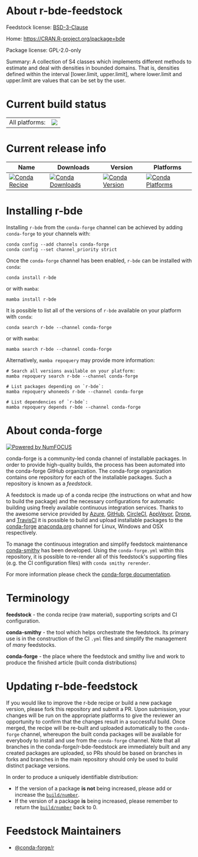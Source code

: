 About r-bde-feedstock
=====================

Feedstock license: [BSD-3-Clause](https://github.com/conda-forge/r-bde-feedstock/blob/main/LICENSE.txt)

Home: https://CRAN.R-project.org/package=bde

Package license: GPL-2.0-only

Summary: A collection of S4 classes which implements different methods to estimate and deal with densities in bounded domains. That is, densities defined within the interval [lower.limit, upper.limit], where lower.limit and upper.limit are values that can be set by the user.

Current build status
====================


<table><tr><td>All platforms:</td>
    <td>
      <a href="https://dev.azure.com/conda-forge/feedstock-builds/_build/latest?definitionId=19004&branchName=main">
        <img src="https://dev.azure.com/conda-forge/feedstock-builds/_apis/build/status/r-bde-feedstock?branchName=main">
      </a>
    </td>
  </tr>
</table>

Current release info
====================

| Name | Downloads | Version | Platforms |
| --- | --- | --- | --- |
| [![Conda Recipe](https://img.shields.io/badge/recipe-r--bde-green.svg)](https://anaconda.org/conda-forge/r-bde) | [![Conda Downloads](https://img.shields.io/conda/dn/conda-forge/r-bde.svg)](https://anaconda.org/conda-forge/r-bde) | [![Conda Version](https://img.shields.io/conda/vn/conda-forge/r-bde.svg)](https://anaconda.org/conda-forge/r-bde) | [![Conda Platforms](https://img.shields.io/conda/pn/conda-forge/r-bde.svg)](https://anaconda.org/conda-forge/r-bde) |

Installing r-bde
================

Installing `r-bde` from the `conda-forge` channel can be achieved by adding `conda-forge` to your channels with:

```
conda config --add channels conda-forge
conda config --set channel_priority strict
```

Once the `conda-forge` channel has been enabled, `r-bde` can be installed with `conda`:

```
conda install r-bde
```

or with `mamba`:

```
mamba install r-bde
```

It is possible to list all of the versions of `r-bde` available on your platform with `conda`:

```
conda search r-bde --channel conda-forge
```

or with `mamba`:

```
mamba search r-bde --channel conda-forge
```

Alternatively, `mamba repoquery` may provide more information:

```
# Search all versions available on your platform:
mamba repoquery search r-bde --channel conda-forge

# List packages depending on `r-bde`:
mamba repoquery whoneeds r-bde --channel conda-forge

# List dependencies of `r-bde`:
mamba repoquery depends r-bde --channel conda-forge
```


About conda-forge
=================

[![Powered by
NumFOCUS](https://img.shields.io/badge/powered%20by-NumFOCUS-orange.svg?style=flat&colorA=E1523D&colorB=007D8A)](https://numfocus.org)

conda-forge is a community-led conda channel of installable packages.
In order to provide high-quality builds, the process has been automated into the
conda-forge GitHub organization. The conda-forge organization contains one repository
for each of the installable packages. Such a repository is known as a *feedstock*.

A feedstock is made up of a conda recipe (the instructions on what and how to build
the package) and the necessary configurations for automatic building using freely
available continuous integration services. Thanks to the awesome service provided by
[Azure](https://azure.microsoft.com/en-us/services/devops/), [GitHub](https://github.com/),
[CircleCI](https://circleci.com/), [AppVeyor](https://www.appveyor.com/),
[Drone](https://cloud.drone.io/welcome), and [TravisCI](https://travis-ci.com/)
it is possible to build and upload installable packages to the
[conda-forge](https://anaconda.org/conda-forge) [anaconda.org](https://anaconda.org/)
channel for Linux, Windows and OSX respectively.

To manage the continuous integration and simplify feedstock maintenance
[conda-smithy](https://github.com/conda-forge/conda-smithy) has been developed.
Using the ``conda-forge.yml`` within this repository, it is possible to re-render all of
this feedstock's supporting files (e.g. the CI configuration files) with ``conda smithy rerender``.

For more information please check the [conda-forge documentation](https://conda-forge.org/docs/).

Terminology
===========

**feedstock** - the conda recipe (raw material), supporting scripts and CI configuration.

**conda-smithy** - the tool which helps orchestrate the feedstock.
                   Its primary use is in the construction of the CI ``.yml`` files
                   and simplify the management of *many* feedstocks.

**conda-forge** - the place where the feedstock and smithy live and work to
                  produce the finished article (built conda distributions)


Updating r-bde-feedstock
========================

If you would like to improve the r-bde recipe or build a new
package version, please fork this repository and submit a PR. Upon submission,
your changes will be run on the appropriate platforms to give the reviewer an
opportunity to confirm that the changes result in a successful build. Once
merged, the recipe will be re-built and uploaded automatically to the
`conda-forge` channel, whereupon the built conda packages will be available for
everybody to install and use from the `conda-forge` channel.
Note that all branches in the conda-forge/r-bde-feedstock are
immediately built and any created packages are uploaded, so PRs should be based
on branches in forks and branches in the main repository should only be used to
build distinct package versions.

In order to produce a uniquely identifiable distribution:
 * If the version of a package **is not** being increased, please add or increase
   the [``build/number``](https://docs.conda.io/projects/conda-build/en/latest/resources/define-metadata.html#build-number-and-string).
 * If the version of a package **is** being increased, please remember to return
   the [``build/number``](https://docs.conda.io/projects/conda-build/en/latest/resources/define-metadata.html#build-number-and-string)
   back to 0.

Feedstock Maintainers
=====================

* [@conda-forge/r](https://github.com/conda-forge/r/)

